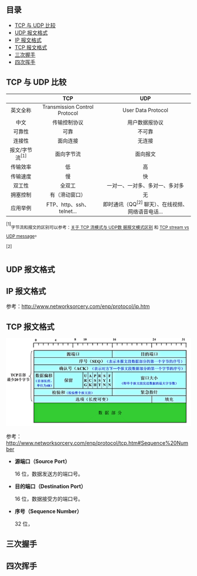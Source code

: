## 目录

- [TCP 与 UDP 比较](#TCP-与-UDP-比较)
- [UDP 报文格式](#UDP-报文格式)
- [IP 报文格式](#IP-报文格式)
- [TCP 报文格式](#TCP-报文格式)
- [三次握手](#三次握手)
- [四次挥手](#四次挥手)

## TCP 与 UDP 比较

|  | TCP | UDP |
| :-----:| :----: | :----: |
| 英文全称 | Transmission Control Protocol | User Data Protocol |
| 中文 | 传输控制协议 | 用户数据报协议 |
| 可靠性 | 可靠 | 不可靠 |
| 连接性 | 面向连接 | 无连接 |
| 报文/字节流<sup>[1]</sup> | 面向字节流 | 面向报文 |
| 传输效率 | 低 | 高 |
| 传输速度 | 慢 | 快 |
| 双工性 | 全双工 | 一对一、一对多、多对一、多对多 |
| 拥塞控制 | 有（滑动窗口） | 无 |
| 应用举例 | FTP、http、ssh、telnet... | 即时通讯（QQ<sup>[2]</sup> 聊天）、在线视频、网络语音电话... |

<sup>[1]</sup><sub>字节流和报文的区别可以参考：[关于 TCP 流模式与 UDP数 据报文模式区别](https://blog.csdn.net/hanchaoman/article/details/6409106) 和 [TCP stream vs UDP message](https://stackoverflow.com/questions/17446491/tcp-stream-vs-udp-message)</sub>。

<sup>[2]</sup><sub></sub>

## UDP 报文格式

## IP 报文格式

参考：<http://www.networksorcery.com/enp/protocol/ip.htm>

## TCP 报文格式

![](https://github.com/EthsonLiu/personal-notes/blob/master/_image/013.png)

参考：<http://www.networksorcery.com/enp/protocol/tcp.htm#Sequence%20Number>

- **源端口（Source Port）**

    16 位，数据发送方的端口号。

- **目的端口（Destination Port）**

    16 位，数据接受方的端口号。

- **序号（Sequence Number）**

    32 位，






## 三次握手

## 四次挥手
